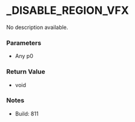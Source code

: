 # _DISABLE_REGION_VFX

No description available.

### Parameters
* Any p0

### Return Value
* void

### Notes
* Build: 811


